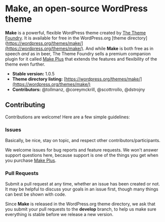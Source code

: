 # Make, an open-source WordPress theme

**Make** is a powerful, flexible WordPress theme created by [The Theme Foundry](https://thethemefoundry.com). It is available for free in the WordPress.org [theme directory](https://wordpress.org/themes/make/](https://wordpress.org/themes/make/). And while **Make** is both free as in speech _and_ as in beer, The Theme Foundry sells a premium companion plugin for it called [Make Plus](https://thethemefoundry.com/wordpress-themes/make/) that extends the features and flexibility of the theme even further.

* **Stable version:** 1.0.5
* **Theme directory listing:** [https://wordpress.org/themes/make/](https://wordpress.org/themes/make/)
* **Contributors:** @tollmanz, @coreymckrill, @scottrrollo, @dstrojny

## Contributing

Contributions are welcome! Here are a few simple guidelines:

### Issues

Basically, be nice, stay on topic, and respect other contributors/participants.

We welcome issues for bug reports and feature requests. We won't answer support questions here, because support is one of the things you get when you purchase [Make Plus](https://thethemefoundry.com/wordpress-themes/make/).

### Pull Requests

Submit a pull request at any time, whether an issue has been created or not. It may be helpful to discuss your goals in an issue first, though many things can best be shown with code.

Since **Make** is released in the WordPress.org theme directory, we ask that you submit your pull requests to the **develop** branch, to help us make sure everything is stable before we release a new version.